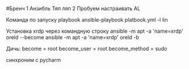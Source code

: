 #Бренч 1 Анзибль
Тяп ляп 2
Пробуем настраивать AL


Команда по запуску playbook
ansible-playbook platbook.yml -l lin

 
Установка xrdp через командную строку
ansible -m apt -a 'name=xrdp' oreld --become
ansible -m apt -a 'name=xrdp' oreld -b



Дичь:
become = root
become_user = root
become_method = sudo

синхроним с pycharm